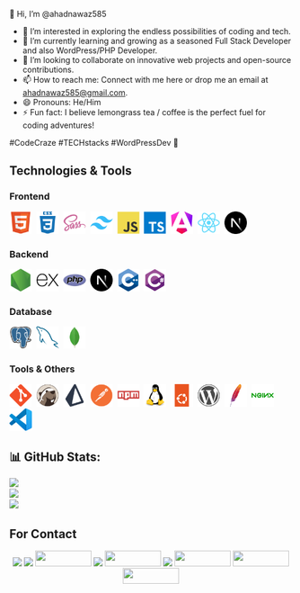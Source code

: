 👋 Hi, I’m @ahadnawaz585

- 👀 I’m interested in exploring the endless possibilities of coding and tech.
- 🌱 I’m currently learning and growing as a seasoned Full Stack Developer and also WordPress/PHP Developer.
- 💞️ I’m looking to collaborate on innovative web projects and open-source contributions.
- 📫 How to reach me: Connect with me here or drop me an email at ahadnawaz585@gmail.com.
- 😄 Pronouns: He/Him
- ⚡ Fun fact: I believe lemongrass tea / coffee is the perfect fuel for coding adventures!

#CodeCraze #TECHstacks #WordPressDev 🚀

## Technologies & Tools

<div>

  ### Frontend
  <img src="https://github.com/devicons/devicon/blob/master/icons/html5/html5-original.svg" title="HTML5" alt="HTML" width="40" height="40"/>&nbsp;
  <img src="https://github.com/devicons/devicon/blob/master/icons/css3/css3-plain-wordmark.svg"  title="CSS3" alt="CSS" width="40" height="40"/>&nbsp;
  <img src="https://github.com/devicons/devicon/blob/master/icons/sass/sass-original.svg"  title="SCSS" alt="SCSS" width="40" height="40"/>&nbsp;
   <img src="https://github.com/devicons/devicon/blob/master/icons/tailwindcss/tailwindcss-original.svg"  title="Tailwind" alt="Tailwind" width="40" height="40"/>&nbsp;
  <img src="https://github.com/devicons/devicon/blob/master/icons/javascript/javascript-original.svg" title="JavaScript" alt="JavaScript" width="40" height="40"/>&nbsp;
  <img src="https://github.com/devicons/devicon/blob/master/icons/typescript/typescript-original.svg" title="TypeScript" alt="TypeScript" width="40" height="40"/>&nbsp;
  <img src="https://github.com/devicons/devicon/blob/master/icons/angular/angular-original.svg"  title="Angular" alt="Angular" width="40" height="40"/>&nbsp;
  <img src="https://github.com/devicons/devicon/blob/master/icons/react/react-original.svg" title="React" alt="React" width="40" height="40"/>&nbsp;
  <img src="https://github.com/devicons/devicon/blob/master/icons/nextjs/nextjs-original.svg" title="Next" alt="Next" width="40" height="40"/>&nbsp;

  ### Backend
  <img src="https://github.com/devicons/devicon/blob/master/icons/nodejs/nodejs-original.svg" title="NodeJS" alt="NodeJS" width="40" height="40"/>&nbsp;
   <img src="https://github.com/devicons/devicon/blob/master/icons/express/express-original.svg" title="ExpressJS" alt="ExpressJS" width="40" height="40"/>&nbsp;
  <img src="https://github.com/devicons/devicon/blob/master/icons/php/php-original.svg" title="PHP" alt="PHP" width="40" height="40"/>&nbsp;
  <img src="https://github.com/devicons/devicon/blob/master/icons/nextjs/nextjs-original.svg" title="Next" alt="Next" width="40" height="40"/>&nbsp;
  <img src="https://github.com/devicons/devicon/blob/master/icons/cplusplus/cplusplus-original.svg" title="C++"  alt="C++" width="40" height="40"/>&nbsp;
  <img src="https://github.com/devicons/devicon/blob/master/icons/csharp/csharp-original.svg" title="C#"  alt="C#" width="40" height="40"/>&nbsp;

  ### Database
  <img src="https://github.com/devicons/devicon/blob/master/icons/postgresql/postgresql-original.svg" title="PostgreSQL" alt="PostgreSQL" width="40" height="40"/>&nbsp;
  <img src="https://github.com/devicons/devicon/blob/master/icons/mysql/mysql-original.svg" title="MySQL"  alt="MySQL" width="40" height="40"/>&nbsp;
  <img src="https://github.com/devicons/devicon/blob/master/icons/mongodb/mongodb-original.svg" title="MongoDB"  alt="MongoDB" width="40" height="40"/>&nbsp;

  ### Tools & Others
  <img src="https://github.com/devicons/devicon/blob/master/icons/git/git-original.svg" title="Git" alt="Git" width="40" height="40"/>&nbsp;
  <img src="https://github.com/devicons/devicon/blob/master/icons/dbeaver/dbeaver-original.svg" title="DBeaver" alt="DBeaver" width="40" height="40"/>&nbsp;
  <img src="https://github.com/devicons/devicon/blob/master/icons/prisma/prisma-original.svg" title="Prisma" alt="Prisma" width="40" height="40"/>&nbsp;
  <img src="https://github.com/devicons/devicon/blob/master/icons/postman/postman-original.svg" title="Postman" alt="Postman" width="40" height="40"/>&nbsp;
  <img src="https://github.com/devicons/devicon/blob/master/icons/npm/npm-original-wordmark.svg" title="npm" alt="npm" width="40" height="40"/>&nbsp;
  <img src="https://github.com/devicons/devicon/blob/master/icons/linux/linux-original.svg" title="Linux" alt="Linux" width="40" height="40"/>&nbsp;
  <img src="https://github.com/devicons/devicon/blob/master/icons/ubuntu/ubuntu-original.svg" title="Ubuntu" alt="Ubuntu" width="40" height="40"/>&nbsp;
  <img src="https://github.com/devicons/devicon/blob/master/icons/wordpress/wordpress-plain.svg" title="WordPress" alt="WordPress" width="40" height="40"/>&nbsp;
  <img src="https://github.com/devicons/devicon/blob/master/icons/apache/apache-original.svg" title="Apache" alt="Apache" width="40" height="40"/>&nbsp;
  <img src="https://github.com/devicons/devicon/blob/master/icons/nginx/nginx-original.svg" title="Nginx" alt="Nginx" width="40" height="40"/>&nbsp;
  <img src="https://github.com/devicons/devicon/blob/master/icons/vscode/vscode-original.svg" title="VS Code" alt="VS Code" width="40" height="40"/>&nbsp;
  
</div>


## 📊 GitHub Stats:
![](https://github-readme-stats.vercel.app/api?username=ahadnawaz585&theme=dark&hide_border=false&include_all_commits=false&count_private=false)<br/>
![](https://github-readme-streak-stats.herokuapp.com/?user=ahadnawaz585&theme=dark&hide_border=false)<br/>
![](https://github-readme-stats.vercel.app/api/top-langs/?username=ahadnawaz585&theme=dark&hide_border=false&include_all_commits=false&count_private=false&layout=compact)


## For Contact

<div id="contact-links" align="center">
  <a href="https://www.linkedin.com/in/ahad-nawaz-248214234/" target="_blank"><img src="https://img.shields.io/badge/LinkedIn-blue?logo=linkedin&logoColor=white&style=for-the-badge" width="100"/></a>
  <a href="https://www.youtube.com/channel/UCax8xco37rpJfEDk5H8dqYg" target="_blank"><img src="https://img.shields.io/badge/YouTube-red?style=for-the-badge&logo=youtube&logoColor=white" width="100"/></a>
  <a href="https://www.fiverr.com/ahadnawaz__?up_rollout=true" target="_blank"><img src="https://img.shields.io/badge/Fiverr-darkgreen?style=for-the-badge&logo=fiverr&logoColor=white" height="28px" width="100"/></a>
  <a href="https://twitter.com/ahadnawaz__" target="_blank"><img src="https://img.shields.io/badge/Twitter-blue?style=for-the-badge&logo=twitter&logoColor=white" width="100"/></a>
  <a href="https://www.upwork.com/freelancers/~01b51d8732ee00bc45?viewMode=1" target="_blank"><img src="https://img.shields.io/badge/Upwork-darkgreen?style=for-the-badge&logo=upwork&logoColor=green" height="28px" width="100"/></a>
   <a href="https://medium.com/@ahadnawaz585" target="_blank" ><img src="https://img.shields.io/badge/Medium-black?style=for-the-badge&logo=medium&logoColor=white" width="100"/></a>
  <a href="mailto:ahadnawaz585@gmail.com" target="_blank"><img src="https://img.shields.io/badge/Gmail-red?style=for-the-badge&logo=gmail&logoColor=white" height="28px"  width="100"/></a>
  <a href="https://www.instagram.com/ahadnawaz__/" target="_blank"><img src="https://img.shields.io/badge/Instagram-orange?style=for-the-badge&logo=instagram&logoColor=white" height="28px"  width="100"/></a>
  <a href="https://www.facebook.com/captainahad585" target="_blank"><img src="https://img.shields.io/badge/Facebook-blue?style=for-the-badge&logo=facebook&logoColor=white" height="28px"  width="100"/></a>
</div>

